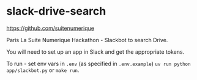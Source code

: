 # slack-drive-search

https://github.com/suitenumerique

Paris La Suite Numerique Hackathon - Slackbot to search Drive.

You will need to set up an app in Slack and get the appropriate tokens.

To run - set env vars in `.env` (as specified in `.env.example`) `uv run python app/slackbot.py` or `make run`.

